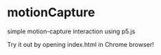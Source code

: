 # motionCapture
simple motion-capture interaction using p5.js

Try it out by opening index.html in Chrome browser!
